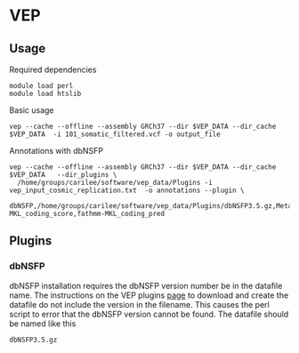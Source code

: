 # VEP
## Usage
Required dependencies
```
module load perl
module load htslib
```
Basic usage
```
vep --cache --offline --assembly GRCh37 --dir $VEP_DATA --dir_cache $VEP_DATA  -i 101_somatic_filtered.vcf -o output_file 
```
Annotations with dbNSFP
```
vep --cache --offline --assembly GRCh37 --dir $VEP_DATA --dir_cache $VEP_DATA   --dir_plugins \
  /home/groups/carilee/software/vep_data/Plugins -i vep_input_cosmic_replication.txt  -o annotations --plugin \
  dbNSFP,/home/groups/carilee/software/vep_data/Plugins/dbNSFP3.5.gz,MetaLR_score,MetaLR_pred,fathmm-MKL_coding_score,fathmm-MKL_coding_pred
```
## Plugins
### dbNSFP
dbNSFP installation requires the dbNSFP version number be in the datafile name. 
The instructions on the VEP plugins 
[page](https://uswest.ensembl.org/info/docs/tools/vep/script/vep_plugins.html)
to download and create the datafile do not include the version in the filename.
This causes the perl script to error that the dbNSFP version cannot be found.
The datafile should be named like this
```
dbNSFP3.5.gz
```

